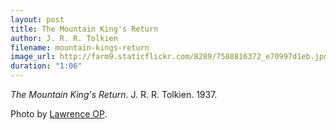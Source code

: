 ```yaml
---
layout: post
title: The Mountain King's Return
author: J. R. R. Tolkien
filename: mountain-kings-return
image_url: http://farm9.staticflickr.com/8289/7588816372_e70997d1eb.jpg
duration: "1:06"
---
```


_The Mountain King's Return_.  J. R. R. Tolkien.  1937.

Photo by [Lawrence OP](http://www.flickr.com/photos/paullew/7588816372/).
